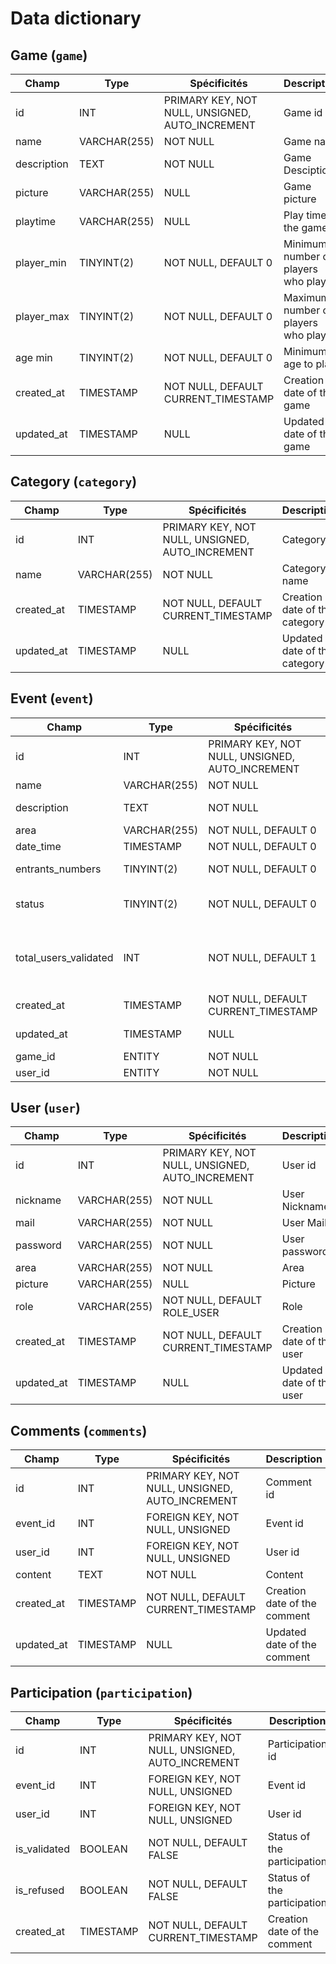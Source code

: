# Data dictionary

## Game (`game`)

| Champ       | Type         | Spécificités                                    | Description                        |
| ----------- | ------------ | ----------------------------------------------- | ---------------------------------- |
| id          | INT          | PRIMARY KEY, NOT NULL, UNSIGNED, AUTO_INCREMENT | Game id                            |
| name        | VARCHAR(255) | NOT NULL                                        | Game name                          |
| description | TEXT         | NOT NULL                                        | Game Desciption                    |
| picture     | VARCHAR(255) | NULL                                            | Game picture                       |
| playtime    | VARCHAR(255) | NULL                                            | Play time of the game              |
| player_min  | TINYINT(2)   | NOT NULL, DEFAULT 0                             | Minimum number of players who play |
| player_max  | TINYINT(2)   | NOT NULL, DEFAULT 0                             | Maximum number of players who play |
| age min     | TINYINT(2)   | NOT NULL, DEFAULT 0                             | Minimum age to play                |
| created_at  | TIMESTAMP    | NOT NULL, DEFAULT CURRENT_TIMESTAMP             | Creation date of the game          |
| updated_at  | TIMESTAMP    | NULL                                            | Updated date of the game           |

## Category (`category`)

| Champ      | Type         | Spécificités                                    | Description                   |
| ---------- | ------------ | ----------------------------------------------- | ----------------------------- |
| id         | INT          | PRIMARY KEY, NOT NULL, UNSIGNED, AUTO_INCREMENT | Category id                   |
| name       | VARCHAR(255) | NOT NULL                                        | Category name                 |
| created_at | TIMESTAMP    | NOT NULL, DEFAULT CURRENT_TIMESTAMP             | Creation date of the category |
| updated_at | TIMESTAMP    | NULL                                            | Updated date of the category  |

## Event (`event`)

| Champ                 | Type         | Spécificités                                    | Description                                               |
| --------------------- | ------------ | ----------------------------------------------- | --------------------------------------------------------- |
| id                    | INT          | PRIMARY KEY, NOT NULL, UNSIGNED, AUTO_INCREMENT | Event id                                                  |
| name                  | VARCHAR(255) | NOT NULL                                        | Event name                                                |
| description           | TEXT         | NOT NULL                                        | Event description                                         |
| area                  | VARCHAR(255) | NOT NULL, DEFAULT 0                             | Event area                                                |
| date_time             | TIMESTAMP    | NOT NULL, DEFAULT 0                             | Event Datetime                                            |
| entrants_numbers      | TINYINT(2)   | NOT NULL, DEFAULT 0                             | Entrants numbers                                          |
| status                | TINYINT(2)   | NOT NULL, DEFAULT 0                             | The status of the event ("Open"/Close)                    |
| total_users_validated | INT          | NOT NULL, DEFAULT 1                             | Total amount of users validated by the owner of the event |
| created_at            | TIMESTAMP    | NOT NULL, DEFAULT CURRENT_TIMESTAMP             | Creation date of the event                                |
| updated_at            | TIMESTAMP    | NULL                                            | Updated date of the event                                 |
| game_id               | ENTITY       | NOT NULL                                        | ID of the game                                            |
| user_id               | ENTITY       | NOT NULL                                        | ID of the user                                            |

## User (`user`)

| Champ      | Type         | Spécificités                                    | Description               |
| ---------- | ------------ | ----------------------------------------------- | ------------------------- |
| id         | INT          | PRIMARY KEY, NOT NULL, UNSIGNED, AUTO_INCREMENT | User id                   |
| nickname   | VARCHAR(255) | NOT NULL                                        | User Nickname             |
| mail       | VARCHAR(255) | NOT NULL                                        | User Mail                 |
| password   | VARCHAR(255) | NOT NULL                                        | User password             |
| area       | VARCHAR(255) | NOT NULL                                        | Area                      |
| picture    | VARCHAR(255) | NULL                                            | Picture                   |
| role       | VARCHAR(255) | NOT NULL, DEFAULT ROLE_USER                     | Role                      |
| created_at | TIMESTAMP    | NOT NULL, DEFAULT CURRENT_TIMESTAMP             | Creation date of the user |
| updated_at | TIMESTAMP    | NULL                                            | Updated date of the user  |


## Comments (`comments`)

| Champ      | Type      | Spécificités                                    | Description                  |
| ---------- | --------- | ----------------------------------------------- | ---------------------------- |
| id         | INT       | PRIMARY KEY, NOT NULL, UNSIGNED, AUTO_INCREMENT | Comment id                   |
| event_id   | INT       | FOREIGN KEY, NOT NULL, UNSIGNED                 | Event id                     |
| user_id    | INT       | FOREIGN KEY, NOT NULL, UNSIGNED                 | User id                      |
| content    | TEXT      | NOT NULL                                        | Content                      |
| created_at | TIMESTAMP | NOT NULL, DEFAULT CURRENT_TIMESTAMP             | Creation date of the comment |
| updated_at | TIMESTAMP | NULL                                            | Updated date of the comment  |

## Participation (`participation`)

| Champ        | Type      | Spécificités                                    | Description                  |
| ------------ | --------- | ----------------------------------------------- | ---------------------------- |
| id           | INT       | PRIMARY KEY, NOT NULL, UNSIGNED, AUTO_INCREMENT | Participation id             |
| event_id     | INT       | FOREIGN KEY, NOT NULL, UNSIGNED                 | Event id                     |
| user_id      | INT       | FOREIGN KEY, NOT NULL, UNSIGNED                 | User id                      |
| is_validated | BOOLEAN   | NOT NULL, DEFAULT FALSE                         | Status of the participation  |
| is_refused   | BOOLEAN   | NOT NULL, DEFAULT FALSE                         | Status of the participation  |
| created_at   | TIMESTAMP | NOT NULL, DEFAULT CURRENT_TIMESTAMP             | Creation date of the comment |